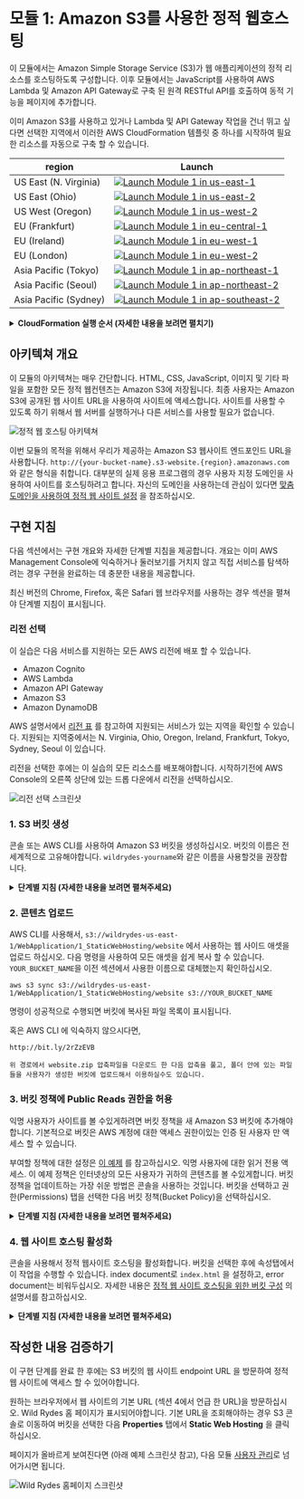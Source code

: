 # 모듈 1: Amazon S3를 사용한 정적 웹호스팅

이 모듈에서는 Amazon Simple Storage Service (S3)가 웹 애플리케이션의 정적 리소스를 호스팅하도록 구성합니다. 이후 모듈에서는 JavaScript를 사용하여 AWS Lambda 및 Amazon API Gateway로 구축 된 원격 RESTful API를 호출하여 동적 기능을 페이지에 추가합니다.

이미 Amazon S3를 사용하고 있거나 Lambda 및 API Gateway 작업을 건너 뛰고 싶다면 선택한 지역에서 이러한 AWS CloudFormation 템플릿 중 하나를 시작하여 필요한 리소스를 자동으로 구축 할 수 있습니다.

region|Launch
------|-----
US East (N. Virginia) | [![Launch Module 1 in us-east-1](http://docs.aws.amazon.com/AWSCloudFormation/latest/UserGuide/images/cloudformation-launch-stack-button.png)](https://console.aws.amazon.com/cloudformation/home?region=us-east-1#/stacks/new?stackName=wildrydes-webapp-1&templateURL=https://s3.amazonaws.com/wildrydes-us-east-1/WebApplication/1_StaticWebHosting/webapp-static-hosting.yaml)
US East (Ohio) | [![Launch Module 1 in us-east-2](http://docs.aws.amazon.com/AWSCloudFormation/latest/UserGuide/images/cloudformation-launch-stack-button.png)](https://console.aws.amazon.com/cloudformation/home?region=us-east-2#/stacks/new?stackName=wildrydes-webapp-1&templateURL=https://s3.amazonaws.com/wildrydes-us-east-2/WebApplication/1_StaticWebHosting/webapp-static-hosting.yaml)
US West (Oregon) | [![Launch Module 1 in us-west-2](http://docs.aws.amazon.com/AWSCloudFormation/latest/UserGuide/images/cloudformation-launch-stack-button.png)](https://console.aws.amazon.com/cloudformation/home?region=us-west-2#/stacks/new?stackName=wildrydes-webapp-1&templateURL=https://s3.amazonaws.com/wildrydes-us-west-2/WebApplication/1_StaticWebHosting/webapp-static-hosting.yaml)
EU (Frankfurt) | [![Launch Module 1 in eu-central-1](http://docs.aws.amazon.com/AWSCloudFormation/latest/UserGuide/images/cloudformation-launch-stack-button.png)](https://console.aws.amazon.com/cloudformation/home?region=eu-central-1#/stacks/new?stackName=wildrydes-webapp-1&templateURL=https://s3.amazonaws.com/wildrydes-eu-central-1/WebApplication/1_StaticWebHosting/webapp-static-hosting.yaml)
EU (Ireland) | [![Launch Module 1 in eu-west-1](http://docs.aws.amazon.com/AWSCloudFormation/latest/UserGuide/images/cloudformation-launch-stack-button.png)](https://console.aws.amazon.com/cloudformation/home?region=eu-west-1#/stacks/new?stackName=wildrydes-webapp-1&templateURL=https://s3.amazonaws.com/wildrydes-eu-west-1/WebApplication/1_StaticWebHosting/webapp-static-hosting.yaml)
EU (London) | [![Launch Module 1 in eu-west-2](http://docs.aws.amazon.com/AWSCloudFormation/latest/UserGuide/images/cloudformation-launch-stack-button.png)](https://console.aws.amazon.com/cloudformation/home?region=eu-west-2#/stacks/new?stackName=wildrydes-webapp-1&templateURL=https://s3.amazonaws.com/wildrydes-eu-west-2/WebApplication/1_StaticWebHosting/webapp-static-hosting.yaml)
Asia Pacific (Tokyo) | [![Launch Module 1 in ap-northeast-1](http://docs.aws.amazon.com/AWSCloudFormation/latest/UserGuide/images/cloudformation-launch-stack-button.png)](https://console.aws.amazon.com/cloudformation/home?region=ap-northeast-1#/stacks/new?stackName=wildrydes-webapp-1&templateURL=https://s3.amazonaws.com/wildrydes-ap-northeast-1/WebApplication/1_StaticWebHosting/webapp-static-hosting.yaml)
Asia Pacific (Seoul) | [![Launch Module 1 in ap-northeast-2](http://docs.aws.amazon.com/AWSCloudFormation/latest/UserGuide/images/cloudformation-launch-stack-button.png)](https://console.aws.amazon.com/cloudformation/home?region=ap-northeast-2#/stacks/new?stackName=wildrydes-webapp-1&templateURL=https://s3.amazonaws.com/wildrydes-ap-northeast-2/WebApplication/1_StaticWebHosting/webapp-static-hosting.yaml)
Asia Pacific (Sydney) | [![Launch Module 1 in ap-southeast-2](http://docs.aws.amazon.com/AWSCloudFormation/latest/UserGuide/images/cloudformation-launch-stack-button.png)](https://console.aws.amazon.com/cloudformation/home?region=ap-southeast-2#/stacks/new?stackName=wildrydes-webapp-1&templateURL=https://s3.amazonaws.com/wildrydes-ap-southeast-2/WebApplication/1_StaticWebHosting/webapp-static-hosting.yaml)



<details>
<summary><strong>CloudFormation 실행 순서 (자세한 내용을 보려면 펼치기)</strong></summary><p>

1. 위쪽의 **Launch Stack** 링크를 클릭하십시오.

1. 템플릿 선택 페이지에서 **Next** 를 클릭하십시오.

1. `wildrydes-yourname`와 같은 전 세계적으로 고유한 이름을 **Website Bucket Name** 지정하고, **Next** 를 클릭하십시오.
    ![Speficy Details Screenshot](../images/module1-cfn-specify-details.png)

1. 옵션 페이지에서 기본값은 그대로 두고, **Next** 을 클릭하십시오.

1. 리뷰 페이지에서 확인란을 선택하여 , acknowledge that CloudFormation will create IAM resources 체크박스를 클릭하고, **Create** 버튼을 클릭합니다.
    ![IAM 승인 스크린샷](../images/cfn-ack-iam.png)

    이 템플릿은 맞춤 리소스를 사용하여 정적 웹 사이트 애셋을 중앙 S3 버킷에서 자신의 전용 버킷으로 복사합니다. 사용자 지정 리소스가 계정의 새 버킷에 쓸 수 있게하려면 해당 사용권한을 이용할 수 있는 IAM Role을 만들어야합니다.

1. `wildrydes-webapp-1` 스택이  `CREATE_COMPLETE` 상태가 될 때 까지 기다리십시오.

1. `wildrydes-webapp-1` 스택을 선택한 상태에서, **Outputs** 탭을 클릭하고 WebsiteURL 링크를 클릭하십시오.

1. Wild Rydes 홈페이지가 제대로 화면이 표시되고난 뒤, 다음 모듈 [User Management](../2_UserManagement) 로 이동하십시오.

</p></details>


## 아키텍쳐 개요

이 모듈의 아키텍쳐는 매우 간단합니다. HTML, CSS, JavaScript, 이미지 및 기타 파일을 포함한 모든 정적 웹컨텐츠는 Amazon S3에 저장됩니다. 최종 사용자는 Amazon S3에 공개된 웹 사이트 URL을 사용하여 사이트에 액세스합니다. 사이트를 사용할 수 있도록 하기 위해서 웹 서버를 실행하거나 다른 서비스를 사용할 필요가 없습니다.

![정적 웹 호스팅 아키텍쳐](../images/static-website-architecture.png)

이번 모듈의 목적을 위해서 우리가 제공하는 Amazon S3 웹사이트 엔드포인드 URL을 사용합니다. `http://{your-bucket-name}.s3-website.{region}.amazonaws.com` 와 같은 형식을 취합니다. 대부분의 실제 응용 프로그램의 경우 사용자 지정 도메인을 사용하여 사이트를 호스팅하려고 합니다. 자신의 도메인을 사용하는데 관심이 있다면 [맞춤 도메인을 사용하여 정적 웹 사이트 설정](http://docs.aws.amazon.com/AmazonS3/latest/dev/website-hosting-custom-domain-walkthrough.html) 을 참조하십시오.

## 구현 지침

다음 섹션에서는 구현 개요와 자세한 단계별 지침을 제공합니다. 개요는 이미 AWS Management Console에 익숙하거나 둘러보기를 거치지 않고 직접 서비스를 탐색하려는 경우 구현을 완료하는 데 충분한 내용을 제공합니다.

최신 버전의 Chrome, Firefox, 혹은 Safari 웹 브라우저를 사용하는 경우 섹션을 펼쳐야 단계별 지침이 표시됩니다.

### 리전 선택

이 실습은 다음 서비스를 지원하는 모든 AWS 리전에 배포 할 수 있습니다.

- Amazon Cognito
- AWS Lambda
- Amazon API Gateway
- Amazon S3
- Amazon DynamoDB

AWS 설명서에서 [리전 표](https://aws.amazon.com/about-aws/global-infrastructure/regional-product-services/) 를 참고하여 지원되는 서비스가 있는 지역을 확인할 수 있습니다. 지원되는 지역중에서는 N. Virginia, Ohio, Oregon, Ireland, Frankfurt, Tokyo, Sydney, Seoul 이 있습니다.

리전을 선택한 후에는 이 실습의 모든 리소스를 배포해야합니다. 시작하기전에 AWS Console의 오른쪽 상단에 있는 드롭 다운에서 리전을 선택하십시오.

![리전 선택 스크린샷](../images/region-selection.png)

### 1. S3 버킷 생성

콘솔 또는 AWS CLI를 사용하여 Amazon S3 버킷을 생성하십시오. 버킷의 이름은 전 세계적으로 고유해야합니다. `wildrydes-yourname`와 같은 이름을 사용할것을 권장합니다.

<details>
<summary><strong>단계별 지침 (자세한 내용을 보려면 펼쳐주세요)</strong></summary><p>

1. AWS Management Console에서 **Services** 를 선택한 다음 **S3** 를 선택하십시오.

1. **+Create Bucket** 을 선택하십시오.

1. `wildrydes-yourname`와 같은 전 세계적으로 고유한 이름을 설정하십시오.

1. 드롭다운 메뉴에서 이 실습에서 사용할 리전을 선택하십시오.

1. 설정을 복사할 버킷을 선택하지 않고 대화상자의 왼쪽 하단에 있는 **Create** 를 선택하십시오.

    ![버킷 생성 스크린샷](../images/create-bucket.png)

</p></details>

### 2. 콘텐츠 업로드

AWS CLI를 사용해서, `s3://wildrydes-us-east-1/WebApplication/1_StaticWebHosting/website` 에서 사용하는 웹 사이드 애셋을 업로드 하십시오. 다음 명령을 사용하여 모든 애셋을 쉽게 복사 할 수 있습니다. `YOUR_BUCKET_NAME`을 이전 섹션에서 사용한 이름으로 대체했는지 확인하십시오.

    aws s3 sync s3://wildrydes-us-east-1/WebApplication/1_StaticWebHosting/website s3://YOUR_BUCKET_NAME

명령이 성공적으로 수행되면 버킷에 복사된 파일 목록이 표시됩니다.

혹은 AWS CLI 에 익숙하지 않으시다면,

    http://bit.ly/2rZzEVB
    
    위 경로에서 website.zip 압축파일을 다운로드 한 다음 압축을 풀고, 폴더 안에 있는 파일들을 사용자가 생성한 버킷에 업로드해서 이용하실수도 있습니다.

### 3. 버킷 정책에 Public Reads 권한을 허용

익명 사용자가 사이트를 볼 수있게하려면 버킷 정책을 새 Amazon S3 버킷에 추가해야합니다. 기본적으로 버킷은 AWS 계정에 대한 액세스 권한이있는 인증 된 사용자 만 액세스 할 수 있습니다.

부여할 정책에 대한 설정은 [이 예제](http://docs.aws.amazon.com/AmazonS3/latest/dev/example-bucket-policies.html#example-bucket-policies-use-case-2) 를 참고하십시오. 익명 사용자에 대한 읽거 전용 액세스. 이 예제 정책은 인터넷상의 모든 사용자가 귀하의 콘텐츠를 볼 수있게합니다. 버킷 정책을 업데이트하는 가장 쉬운 방법은 콘솔을 사용하는 것입니다. 버킷을 선택하고 권한(Permissions) 탭을 선택한 다음 버킷 정책(Bucket Policy)을 선택하십시오.

<details>
<summary><strong>단계별 지침 (자세한 내용을 보려면 펼쳐주세요)</strong></summary><p>

1.  S3 콘솔에서 섹션 1에서 생성 한 버킷의 이름을 선택하십시오.

1. **Permissions** 탭을 선택한 다음, **Bucket Policy**를 선택하십시오.

1. 다음 정책 문서를 버킷 정책 편집기에 입력하고 `YOUR_BUCKET_NAME` 을 섹션 1에서 생성한 버킷 이름으로 변경하십시오.

    ```json
    {
        "Version": "2012-10-17",
        "Statement": [
            {
                "Effect": "Allow",
                "Principal": "*",
                "Action": "s3:GetObject",
                "Resource": "arn:aws:s3:::YOUR_BUCKET_NAME/*"
            }
        ]
    }
    ```

    ![업데이트된 버킷 정책 스크린샷](../images/update-bucket-policy.png)

1. **Save** 버튼을 선택하여 새 정책을 적용하십시오.

</p></details>

### 4. 웹 사이트 호스팅 활성화

콘솔을 사용해서 정적 웹사이트 호스팅을 활성화합니다. 버킷을 선택한 후에 속성탭에서 이 작업을 수행할 수 있습니다. index document로 `index.html` 을 설정하고, error document는 비워두십시오. 자세한 내용은 [정적 웹 사이트 호스팅을 위한 버킷 구성](https://docs.aws.amazon.com/AmazonS3/latest/dev/HowDoIWebsiteConfiguration.html) 의 설명서를 참고하십시오.

<details>
<summary><strong>단계별 지침 (자세한 내용을 보려면 펼쳐주세요)</strong></summary><p>

1. S3 콘솔의 버킷 세부 사항 페이지에서, **Properties** 탭을 선택하십시오.

1. **Static website hosting** 을 선택하십시오.

1. **Use this bucket to host a website** 을 선택하고, index document에 `index.html`를 입력하십시오. 다른 입력칸은 비워둡니다.

1. 먼저 **Endpoint** URL 을 확인하십시오. 그 뒤에 **Save** 버튼을 클릭하십시오. 이 URL을 나머지 실습에서 웹 응용 프로그램을 볼 때 사용할 것입니다. 여기에서 이 URL을 귀하의 웹 사이트의 기본 URL이라고 합니다.

1. **Save**을 클릭하여 변경 사항을 저장하십시오.

    ![웹사이트 호스팅 활성화 스크린샷](../images/enable-website-hosting.png)

</p></details>


## 작성한 내용 검증하기

이 구현 단계를 완료 한 후에는 S3 버킷의 웹 사이트 endpoint URL 을 방문하여 정적 웹 사이트에 액세스 할 수 있어야합니다.

원하는 브라우저에서 웹 사이트의 기본 URL (섹션 4에서 언급 한 URL)을 방문하십시오. Wild Rydes 홈 페이지가 표시되어야합니다. 기본 URL을 조회해야하는 경우 S3 콘솔로 이동하여 버킷을 선택한 다음 **Properties** 탭에서 **Static Web Hosting** 을 클릭하십시오.

페이지가 올바르게 보여진다면 (아래 예제 스크린샷 참고), 다음 모듈 [사용자 관리](../2_UserManagement)로 넘어가시면 됩니다.

![Wild Rydes 홈페이지 스크린샷](../images/wildrydes-homepage.png)
